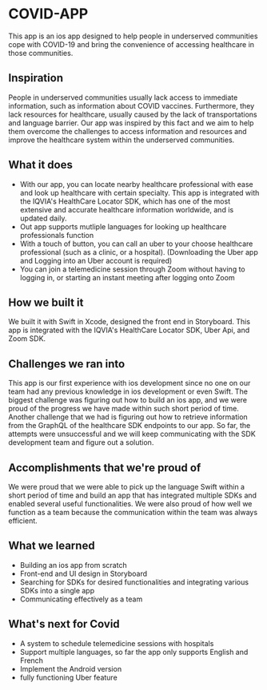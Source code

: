# COVID-APP
This app is an ios app designed to help people in underserved communities cope with COVID-19 and bring the convenience of accessing healthcare in those communities.

## Inspiration
People in underserved communities usually lack access to immediate information, such as information about COVID vaccines. Furthermore, they lack resources for healthcare, usually caused by the lack of transportations and language barrier. Our app was inspired by this fact and we aim to help them overcome the challenges to access information and resources and improve the healthcare system within the underserved communities.

## What it does
- With our app, you can locate nearby healthcare professional with ease and look up healthcare with certain specialty. This app is integrated with the IQVIA's HealthCare Locator SDK, which has one of the most extensive and accurate healthcare information worldwide, and is updated daily.
- Out app supports mutliple languages for looking up healthcare professionals function
- With a touch of button, you can call an uber to your choose healthcare professional (such as a clinic, or a hospital). (Downloading the Uber app and Logging into an Uber account is required)
- You can join a telemedicine session through Zoom without having to logging in, or starting an instant meeting after logging onto Zoom


## How we built it
We built it with Swift in Xcode, designed the front end in Storyboard. This app is integrated with the IQVIA's HealthCare Locator SDK, Uber Api, and Zoom SDK.

## Challenges we ran into
This app is our first experience with ios development since no one on our team had any previous knowledge in ios development or even Swift. The biggest challenge was figuring out how to build an ios app, and we were proud of the progress we have made within such short period of time. 
Another challenge that we had is figuring out how to retrieve information from the GraphQL of the healthcare SDK endpoints to our app. So far, the attempts were unsuccessful and we will keep communicating with the SDK development team and figure out a solution.

## Accomplishments that we're proud of
We were proud that we were able to pick up the language Swift within a short period of time and build an app that has integrated multiple SDKs and enabled several useful functionalities. We were also proud of how well we function as a team because the communication within the team was always efficient.

## What we learned
- Building an ios app from scratch
- Front-end and UI design in Storyboard
- Searching for SDKs for desired functionalities and integrating various SDKs into a single app
- Communicating effectively as a team


## What's next for Covid 
- A system to schedule telemedicine sessions with hospitals
- Support multiple languages, so far the app only supports English and French
- Implement the Android version
- fully functioning Uber feature
